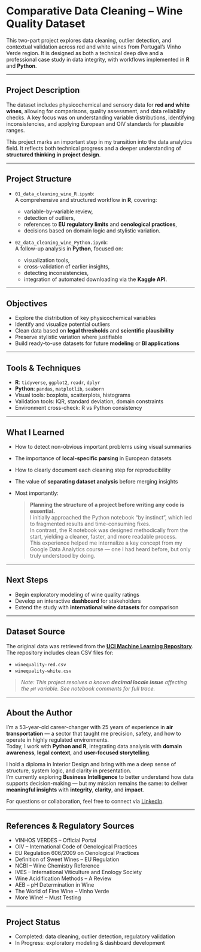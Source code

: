 # Comparative Data Cleaning – Wine Quality Dataset

This two-part project explores data cleaning, outlier detection, and contextual validation across red and white wines from Portugal’s Vinho Verde region. It is designed as both a technical deep dive and a professional case study in data integrity, with workflows implemented in **R** and **Python**.

---

## Project Description

The dataset includes physicochemical and sensory data for **red and white wines**, allowing for comparisons, quality assessment, and data reliability checks. A key focus was on understanding variable distributions, identifying inconsistencies, and applying European and OIV standards for plausible ranges.

This project marks an important step in my transition into the data analytics field. It reflects both technical progress and a deeper understanding of **structured thinking in project design**.

---

## Project Structure

- `01_data_cleaning_wine_R.ipynb`:  
  A comprehensive and structured workflow in **R**, covering:
  - variable-by-variable review,
  - detection of outliers,
  - references to **EU regulatory limits** and **oenological practices**,
  - decisions based on domain logic and stylistic variation.

- `02_data_cleaning_wine_Python.ipynb`:  
  A follow-up analysis in **Python**, focused on:
  - visualization tools,
  - cross-validation of earlier insights,
  - detecting inconsistencies,
  - integration of automated downloading via the **Kaggle API**.

---

## Objectives

- Explore the distribution of key physicochemical variables  
- Identify and visualize potential outliers  
- Clean data based on **legal thresholds** and **scientific plausibility**  
- Preserve stylistic variation where justifiable  
- Build ready-to-use datasets for future **modeling** or **BI applications**

---

## Tools & Techniques

- **R**: `tidyverse`, `ggplot2`, `readr`, `dplyr`  
- **Python**: `pandas`, `matplotlib`, `seaborn`  
- Visual tools: boxplots, scatterplots, histograms  
- Validation tools: IQR, standard deviation, domain constraints  
- Environment cross-check: R vs Python consistency

---

## What I Learned

- How to detect non-obvious important problems using visual summaries  
- The importance of **local-specific parsing** in European datasets  
- How to clearly document each cleaning step for reproducibility  
- The value of **separating dataset analysis** before merging insights  
- Most importantly:
  
  > **Planning the structure of a project before writing any code is essential.**  
  I initially approached the Python notebook “by instinct”, which led to fragmented results and time-consuming fixes.  
  In contrast, the R notebook was designed methodically from the start, yielding a cleaner, faster, and more readable process.  
  This experience helped me internalize a key concept from my Google Data Analytics course — one I had heard before, but only truly understood by doing.

---

## Next Steps

- Begin exploratory modeling of wine quality ratings  
- Develop an interactive **dashboard** for stakeholders  
- Extend the study with **international wine datasets** for comparison

---

## Dataset Source

The original data was retrieved from the **[UCI Machine Learning Repository](https://archive.ics.uci.edu/ml/datasets/wine+quality)**.  
The repository includes clean CSV files for:
- `winequality-red.csv`  
- `winequality-white.csv`  

> _Note: This project resolves a known **decimal locale issue** affecting the `pH` variable. See notebook comments for full trace._

---

## About the Author

I’m a 53-year-old career-changer with 25 years of experience in **air transportation** — a sector that taught me precision, safety, and how to operate in highly regulated environments.  
Today, I work with **Python and R**, integrating data analysis with **domain awareness**, **legal context**, and **user-focused storytelling**.

I hold a diploma in Interior Design and bring with me a deep sense of structure, system logic, and clarity in presentation.  
I’m currently exploring **Business Intelligence** to better understand how data supports decision-making — but my mission remains the same:  to deliver **meaningful insights** with **integrity**, **clarity**, and **impact**.

For questions or collaboration, feel free to connect via [LinkedIn](https://www.linkedin.com/in/virginia-levy-abulafia/).

---

## References & Regulatory Sources

- VINHOS VERDES – Official Portal  
- OIV – International Code of Oenological Practices  
- EU Regulation 606/2009 on Oenological Practices  
- Definition of Sweet Wines – EU Regulation  
- NCBI – Wine Chemistry Reference  
- IVES – International Viticulture and Enology Society  
- Wine Acidification Methods – A Review  
- AEB – pH Determination in Wine  
- The World of Fine Wine – Vinho Verde  
- More Wine! – Must Testing  

---

## Project Status

- Completed: data cleaning, outlier detection, regulatory validation  
- In Progress: exploratory modeling & dashboard development

